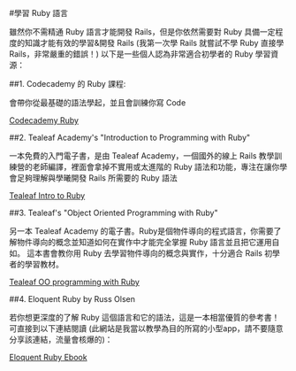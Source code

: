 #學習 Ruby 語言

雖然你不需精通 Ruby 語言才能開發 Rails，但是你依然需要對 Ruby 具備一定程度的知識才能有效的學習&開發 Rails (我第一次學 Rails 就嘗試不學 Ruby 直接學 Rails，非常嚴重的錯誤！) 以下是一些個人認為非常適合初學者的 Ruby 學習資源：

##1. Codecademy 的 Ruby 課程:

會帶你從最基礎的語法學起，並且會訓練你寫 Code

[Codecademy Ruby](https://www.codecademy.com/en/tracks/ruby)

##2. Tealeaf Academy's "Introduction to Programming with Ruby"

一本免費的入門電子書，是由 Tealeaf Academy，一個國外的線上 Rails 教學訓練營的老師編譯，裡面會拿掉不實用或太進階的 Ruby 語法和功能，專注在讓你學會足夠理解與學曦開發 Rails 所需要的 Ruby 語法

[Tealeaf Intro to Ruby](https://www.gotealeaf.com/books/ruby/read/introduction)

##3. Tealeaf's "Object Oriented Programming with Ruby"

另一本 Tealeaf Academy 的電子書。Ruby是個物件導向的程式語言，你需要了解物件導向的概念並知道如何在實作中才能完全掌握 Ruby 語言並且把它運用自如。 這本書會教你用 Ruby 去學習物件導向的概念與實作，十分適合 Rails 初學者的學習教材。

[Tealeaf OO programming with Ruby](https://www.gotealeaf.com/books/oo_ruby/read/introduction)

##4. Eloquent Ruby by Russ Olsen

若你想更深度的了解 Ruby 這個語言和它的語法，這是一本相當優質的參考書！
可直接到以下連結閱讀 (此網站是我當以教學為目的所寫的小型app，請不要隨意分享該連結，流量會核爆的)：

[Eloquent Ruby Ebook](http://duck-on-rails.herokuapp.com/posts/eloquent-ruby)



